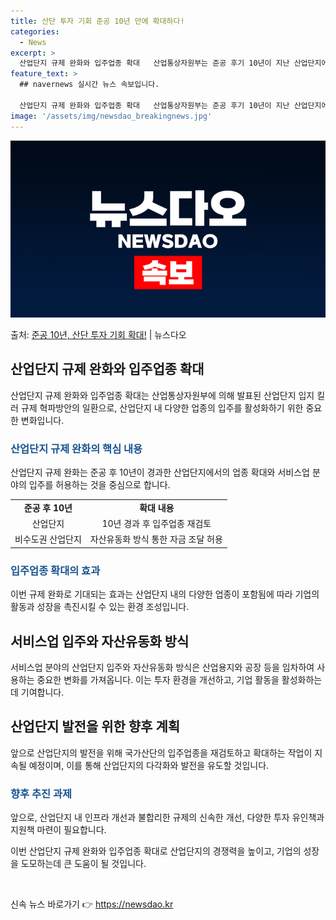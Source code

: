 ```yaml
---
title: 산단 투자 기회 준공 10년 만에 확대하다!
categories:
  - News
excerpt: >
  산업단지 규제 완화와 입주업종 확대   산업통상자원부는 준공 후기 10년이 지난 산업단지에 입주할 수 있는 …
feature_text: >
  ## navernews 실시간 뉴스 속보입니다.

  산업단지 규제 완화와 입주업종 확대   산업통상자원부는 준공 후기 10년이 지난 산업단지에 입주할 수 있는 …
image: '/assets/img/newsdao_breakingnews.jpg'
---
```


![뉴스다오 속보](/assets/img/newsdao_breakingnews.jpg)

<p>출처: <a href="https://newsdao.kr/4696" rel="dofollow">준공 10년, 산단 투자 기회 확대!</a> | 뉴스다오</p>

<h2 data-ke-size="size26">산업단지 규제 완화와 입주업종 확대</h2>
산업단지 규제 완화와 입주업종 확대는 산업통상자원부에 의해 발표된 산업단지 입지 킬러 규제 혁파방안의 일환으로, 산업단지 내 다양한 업종의 입주를 활성화하기 위한 중요한 변화입니다.

<h3><b><span style="color: #1a5490;">산업단지 규제 완화의 핵심 내용</span></b></h3>
산업단지 규제 완화는 준공 후 10년이 경과한 산업단지에서의 업종 확대와 서비스업 분야의 입주를 허용하는 것을 중심으로 합니다.

<table>
  <tr>
    <td style="text-align: center; height: 17px;"><b>준공 후 10년</b></td>
    <td style="text-align: center; height: 17px;"><b>확대 내용</b></td>
  </tr>
  <tr>
    <td style="text-align: center; height: 17px;">산업단지</td>
    <td style="text-align: center; height: 17px;">10년 경과 후 입주업종 재검토</td>
  </tr>
  <tr>
    <td style="text-align: center; height: 17px;">비수도권 산업단지</td>
    <td style="text-align: center; height: 17px;">자산유동화 방식 통한 자금 조달 허용</td>
  </tr>
</table>

<h3><b><span style="color: #1a5490;">입주업종 확대의 효과</span></b></h3>
이번 규제 완화로 기대되는 효과는 산업단지 내의 다양한 업종이 포함됨에 따라 기업의 활동과 성장을 촉진시킬 수 있는 환경 조성입니다.

<h2 data-ke-size="size26">서비스업 입주와 자산유동화 방식</h2>
서비스업 분야의 산업단지 입주와 자산유동화 방식은 산업용지와 공장 등을 임차하여 사용하는 중요한 변화를 가져옵니다. 이는 투자 환경을 개선하고, 기업 활동을 활성화하는데 기여합니다.

<h2 data-ke-size="size26">산업단지 발전을 위한 향후 계획</h2>
앞으로 산업단지의 발전을 위해 국가산단의 입주업종을 재검토하고 확대하는 작업이 지속될 예정이며, 이를 통해 산업단지의 다각화와 발전을 유도할 것입니다.

<h3><b><span style="color: #1a5490;">향후 추진 과제</span></b></h3>
앞으로, 산업단지 내 인프라 개선과 불합리한 규제의 신속한 개선, 다양한 투자 유인책과 지원책 마련이 필요합니다.

이번 산업단지 규제 완화와 입주업종 확대로 산업단지의 경쟁력을 높이고, 기업의 성장을 도모하는데 큰 도움이 될 것입니다. <p data-ke-size="size16">&nbsp;</p> 

신속 뉴스 바로가기 👉 <a href="https://newsdao.kr" rel="dofollow">https://newsdao.kr</a>


